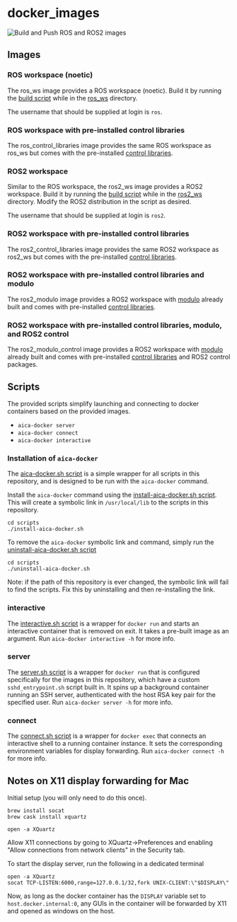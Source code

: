 # docker_images

![Build and Push ROS and ROS2 images](https://github.com/aica-technology/docker-images/actions/workflows/build-push.yml/badge.svg)

## Images

### ROS workspace (noetic)

The ros_ws image provides a ROS workspace (noetic). Build it by running the 
[build script](ros_ws/build.sh) while in the [ros_ws](ros_ws) directory.

The username that should be supplied at login is `ros`.

### ROS workspace with pre-installed control libraries

The ros_control_libraries image provides the same ROS workspace as ros_ws but
comes with the pre-installed [control libraries](https://github.com/aica-technology/control-libraries).

### ROS2 workspace

Similar to the ROS workspace, the ros2_ws image provides a ROS2 workspace.
Build it by running the [build script](ros2_ws/build.sh) while
in the [ros2_ws](ros2_ws) directory. Modify the ROS2 distribution
in the script as desired.

The username that should be supplied at login is `ros2`.

### ROS2 workspace with pre-installed control libraries

The ros2_control_libraries image provides the same ROS2 workspace as ros2_ws but
comes with the pre-installed [control libraries](https://github.com/aica-technology/control-libraries).

### ROS2 workspace with pre-installed control libraries and modulo

The ros2_modulo image provides a ROS2 workspace with [modulo](https://github.com/aica-technology/modulo)
already built and comes with pre-installed [control libraries](https://github.com/aica-technology/control-libraries).

### ROS2 workspace with pre-installed control libraries, modulo, and ROS2 control

The ros2_modulo_control image provides a ROS2 workspace with [modulo](https://github.com/aica-technology/modulo)
already built and comes with pre-installed [control libraries](https://github.com/aica-technology/control-libraries)
and ROS2 control packages.

## Scripts

The provided scripts simplify launching and connecting to docker containers based
on the provided images.

- `aica-docker server`
- `aica-docker connect`
- `aica-docker interactive`

### Installation of `aica-docker`

The [aica-docker.sh script](scripts/aica-docker.sh) is a simple wrapper for all
scripts in this repository, and is designed to be run with the `aica-docker` command.

Install the `aica-docker` command using the [install-aica-docker.sh script](scripts/install-aica-docker.sh).
This will create a symbolic link in `/usr/local/lib` to the scripts in this repository.

```shell
cd scripts
./install-aica-docker.sh
```

To remove the `aica-docker` symbolic link and command,
simply run the [uninstall-aica-docker.sh script](scripts/install-aica-docker.sh)

```shell
cd scripts
./uninstall-aica-docker.sh
```

Note: if the path of this repository is ever changed, the symbolic link will fail to find the scripts.
Fix this by uninstalling and then re-installing the link.

### interactive

The [interactive.sh script](scripts/src/interactive.sh) is a wrapper for `docker run`
and starts an interactive container that is removed on exit. It takes a pre-built image
as an argument. Run `aica-docker interactive -h` for more info.

### server

The [server.sh script](scripts/src/server.sh) is a wrapper for `docker run` that is
configured specifically for the images in this repository, which have
a custom `sshd_entrypoint.sh` script built in. It spins up a background container
running an SSH server, authenticated with the host RSA key pair for the specified user.
Run `aica-docker server -h` for more info.

### connect

The [connect.sh script](scripts/src/connect.sh) is a wrapper for `docker exec` that
connects an interactive shell to a running container instance. It sets
the corresponding environment variables for display forwarding.
Run `aica-docker connect -h` for more info.


## Notes on X11 display forwarding for Mac

Initial setup (you will only need to do this once).
```shell script
brew install socat
brew cask install xquartz

open -a XQuartz
```
Allow X11 connections by going to XQuartz->Preferences and enabling
"Allow connections from network clients" in the Security tab.

To start the display server, run the following in a dedicated terminal
```shell script
open -a XQuartz
socat TCP-LISTEN:6000,range=127.0.0.1/32,fork UNIX-CLIENT:\"$DISPLAY\"
```
Now, as long as the docker container has the `DISPLAY` variable set
to `host.docker.internal:0`, any GUIs in the container will be forwarded
by X11 and opened as windows on the host.

